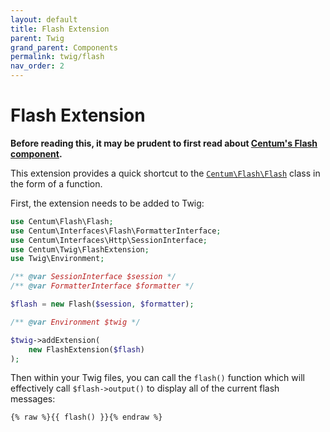 ```yaml
---
layout: default
title: Flash Extension
parent: Twig
grand_parent: Components
permalink: twig/flash
nav_order: 2
---
```




# Flash Extension

**Before reading this, it may be prudent to first read about [Centum's Flash component](../flash/index.md).**

This extension provides a quick shortcut to the [`Centum\Flash\Flash`](https://github.com/SidRoberts/centum/blob/development/src/Flash/Flash.php) class in the form of a function.

First, the extension needs to be added to Twig:

```php
use Centum\Flash\Flash;
use Centum\Interfaces\Flash\FormatterInterface;
use Centum\Interfaces\Http\SessionInterface;
use Centum\Twig\FlashExtension;
use Twig\Environment;

/** @var SessionInterface $session */
/** @var FormatterInterface $formatter */

$flash = new Flash($session, $formatter);

/** @var Environment $twig */

$twig->addExtension(
    new FlashExtension($flash)
);
```

Then within your Twig files, you can call the `flash()` function which will effectively call `$flash->output()` to display all of the current flash messages:

```twig
{% raw %}{{ flash() }}{% endraw %}
```
